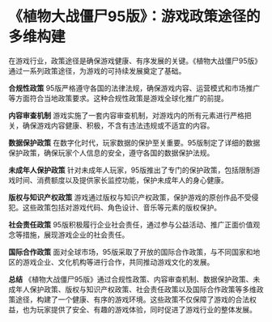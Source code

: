 # 《植物大战僵尸95版》：游戏政策途径的多维构建

在游戏行业，政策途径是确保游戏健康、有序发展的关键。《植物大战僵尸95版》通过一系列政策途径，为游戏的可持续发展奠定了基础。

**合规性政策**
95版严格遵守各国的法律法规，确保游戏内容、运营模式和市场推广等方面符合当地政策要求。这种合规性政策是游戏全球化推广的前提。

**内容审查机制**
游戏实施了一套内容审查机制，对游戏内的所有元素进行严格把关，确保游戏内容健康、积极，不含有违法违规或不适宜的内容。

**数据保护政策**
在数字化时代，玩家数据的保护至关重要。95版制定了详细的数据保护政策，确保玩家个人信息的安全，遵守各国的数据保护法规。

**未成年人保护政策**
针对未成年人玩家，95版推出了专门的保护政策，包括限制游戏时间、消费额度以及提供家长监控功能，保护未成年人的身心健康。

**版权与知识产权政策**
游戏通过版权与知识产权政策，保护游戏的原创作品不受侵犯。这些政策包括对游戏代码、角色设计、音乐等元素的版权保护。

**社会责任政策**
95版积极履行企业社会责任，通过参与公益活动、推广正面价值观念等措施，展现游戏企业的社会责任。

**国际合作政策**
面对全球市场，95版采取了开放的国际合作政策，与不同国家和地区的游戏企业、文化机构等进行合作，共同推动游戏文化的发展。

**总结**
《植物大战僵尸95版》通过合规性政策、内容审查机制、数据保护政策、未成年人保护政策、版权与知识产权政策、社会责任政策以及国际合作政策等多维政策途径，构建了一个健康、有序的游戏环境。这些政策不仅保障了游戏的合法权益，也为玩家提供了安全、有趣的游戏体验，同时促进了游戏行业的整体发展。